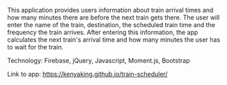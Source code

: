 
This application provides users information about train arrival times and how many minutes there are before the next train gets there. The user will enter the name of the train, destination, the scheduled train time and the frequency the train arrives. After entering this information, the app calculates the next train's arrival time and how many minutes the user has to wait for the train.

Technology: Firebase, jQuery, Javascript, Moment.js, Bootstrap

Link to app: https://kenyaking.github.io/train-scheduler/
